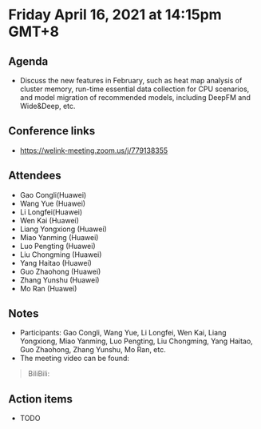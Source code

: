 # Friday April 16, 2021 at 14:15pm GMT+8

## Agenda

* Discuss the new features in February, such as heat map analysis of cluster memory, run-time essential data collection for CPU scenarios, and model migration of recommended models, including DeepFM and Wide&Deep, etc.

## Conference links

* <https://welink-meeting.zoom.us/j/779138355>

## Attendees

* Gao Congli(Huawei)
* Wang Yue (Huawei)
* Li Longfei(Huawei)
* Wen Kai (Huawei)
* Liang Yongxiong (Huawei)
* Miao Yanming (Huawei)
* Luo Pengting (Huawei)
* Liu Chongming (Huawei)
* Yang Haitao (Huawei)
* Guo Zhaohong (Huawei)
* Zhang Yunshu (Huawei)
* Mo Ran (Huawei)

## Notes

* Participants: Gao Congli, Wang Yue, Li Longfei, Wen Kai, Liang Yongxiong, Miao Yanming, Luo Pengting, Liu Chongming, Yang Haitao, Guo Zhaohong, Zhang Yunshu, Mo Ran, etc.
* The meeting video can be found:

> BiliBili:

## Action items

* TODO
